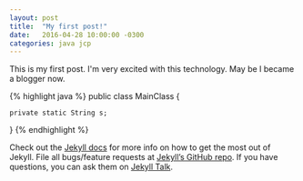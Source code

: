 ```yaml
---
layout: post
title:  "My first post!"
date:   2016-04-28 10:00:00 -0300
categories: java jcp
---
```

This is my first post. I'm very excited with this technology. May be I became a blogger now.

{% highlight java %}
public class MainClass {
	
	private static String s;
	
} 
{% endhighlight %}

Check out the [Jekyll docs][jekyll-docs] for more info on how to get the most out of Jekyll. File all bugs/feature requests at [Jekyll’s GitHub repo][jekyll-gh]. If you have questions, you can ask them on [Jekyll Talk][jekyll-talk].

[jekyll-docs]: http://jekyllrb.com/docs/home
[jekyll-gh]:   https://github.com/jekyll/jekyll
[jekyll-talk]: https://talk.jekyllrb.com/
